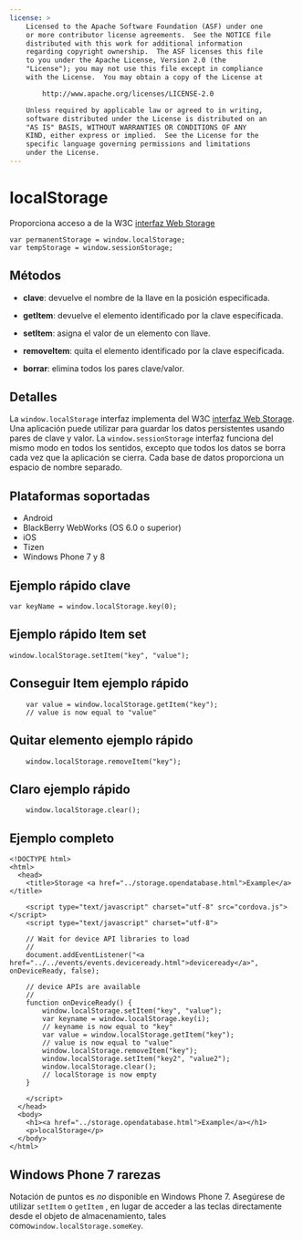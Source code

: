 ```yaml
---
license: >
    Licensed to the Apache Software Foundation (ASF) under one
    or more contributor license agreements.  See the NOTICE file
    distributed with this work for additional information
    regarding copyright ownership.  The ASF licenses this file
    to you under the Apache License, Version 2.0 (the
    "License"); you may not use this file except in compliance
    with the License.  You may obtain a copy of the License at

        http://www.apache.org/licenses/LICENSE-2.0

    Unless required by applicable law or agreed to in writing,
    software distributed under the License is distributed on an
    "AS IS" BASIS, WITHOUT WARRANTIES OR CONDITIONS OF ANY
    KIND, either express or implied.  See the License for the
    specific language governing permissions and limitations
    under the License.
---
```


# localStorage

Proporciona acceso a de la W3C [interfaz Web Storage][1]

 [1]: http://dev.w3.org/html5/webstorage/#the-localstorage-attribute

    var permanentStorage = window.localStorage;
    var tempStorage = window.sessionStorage;
    

## Métodos

*   **clave**: devuelve el nombre de la llave en la posición especificada.

*   **getItem**: devuelve el elemento identificado por la clave especificada.

*   **setItem**: asigna el valor de un elemento con llave.

*   **removeItem**: quita el elemento identificado por la clave especificada.

*   **borrar**: elimina todos los pares clave/valor.

## Detalles

La `window.localStorage` interfaz implementa del W3C [interfaz Web Storage][2]. Una aplicación puede utilizar para guardar los datos persistentes usando pares de clave y valor. La `window.sessionStorage` interfaz funciona del mismo modo en todos los sentidos, excepto que todos los datos se borra cada vez que la aplicación se cierra. Cada base de datos proporciona un espacio de nombre separado.

 [2]: http://dev.w3.org/html5/webstorage/

## Plataformas soportadas

*   Android
*   BlackBerry WebWorks (OS 6.0 o superior)
*   iOS
*   Tizen
*   Windows Phone 7 y 8

## Ejemplo rápido clave

    var keyName = window.localStorage.key(0);
    

## Ejemplo rápido Item set

    window.localStorage.setItem("key", "value");
    

## Conseguir Item ejemplo rápido

        var value = window.localStorage.getItem("key");
        // value is now equal to "value"
    

## Quitar elemento ejemplo rápido

        window.localStorage.removeItem("key");
    

## Claro ejemplo rápido

        window.localStorage.clear();
    

## Ejemplo completo

    <!DOCTYPE html>
    <html>
      <head>
        <title>Storage <a href="../storage.opendatabase.html">Example</a></title>
    
        <script type="text/javascript" charset="utf-8" src="cordova.js"></script>
        <script type="text/javascript" charset="utf-8">
    
        // Wait for device API libraries to load
        //
        document.addEventListener("<a href="../../events/events.deviceready.html">deviceready</a>", onDeviceReady, false);
    
        // device APIs are available
        //
        function onDeviceReady() {
            window.localStorage.setItem("key", "value");
            var keyname = window.localStorage.key(i);
            // keyname is now equal to "key"
            var value = window.localStorage.getItem("key");
            // value is now equal to "value"
            window.localStorage.removeItem("key");
            window.localStorage.setItem("key2", "value2");
            window.localStorage.clear();
            // localStorage is now empty
        }
    
        </script>
      </head>
      <body>
        <h1><a href="../storage.opendatabase.html">Example</a></h1>
        <p>localStorage</p>
      </body>
    </html>
    

## Windows Phone 7 rarezas

Notación de puntos es *no* disponible en Windows Phone 7. Asegúrese de utilizar `setItem` o `getItem` , en lugar de acceder a las teclas directamente desde el objeto de almacenamiento, tales como`window.localStorage.someKey`.